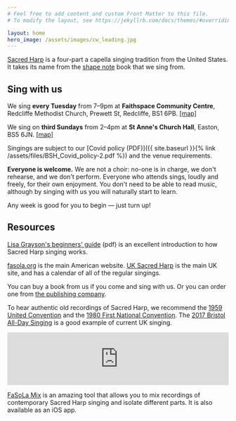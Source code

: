 ```yaml
---
# Feel free to add content and custom Front Matter to this file.
# To modify the layout, see https://jekyllrb.com/docs/themes/#overriding-theme-defaults

layout: home
hero_image: /assets/images/cw_leading.jpg
---
```


[Sacred Harp](http://en.wikipedia.org/wiki/Sacred_Harp) is a four-part a capella singing tradition from the United States. It takes its name from the
[shape note](http://en.wikipedia.org/wiki/Shape_note) book that we sing from.

## Sing with us

We sing **every Tuesday** from 7&ndash;9pm at **Faithspace Community Centre**, Redcliffe Methodist Church, Prewett St, Redcliffe, BS1 6PB. [[map]](https://goo.gl/maps/GSjy4yTq3eUKpg3A8)

We sing on **third Sundays** from 2&ndash;4pm at **St Anne's Church Hall**, Easton, BS5 6JN. [[map]](https://goo.gl/maps/cRSMgirtCPU9Ywk66)

Singings are subject to our [Covid policy (PDF)]({{ site.baseurl }}{% link /assets/files/BSH_Covid_policy-2.pdf %}) and the venue requirements.

**Everyone is welcome.** We are not a choir: no-one is in charge, we don't rehearse, and we don't perform. Everyone who attends sings, loudly and freely, for their own enjoyment. You don't need to be able to read music, although by singing with us you will naturally start to learn.

Any week is good for you to begin &mdash; just turn up!

## Resources

[Lisa Grayson's beginners' guide](http://fasola.org/resources/Grayson_Beginners_Guide_2012.pdf) (pdf) is an excellent introduction to how Sacred Harp singing works.

[fasola.org](http://fasola.org/) is the main American website. [UK Sacred Harp](https://sacredharp.uk/) is the main UK site, and has a calendar of all
of the regular singings.

You can buy a book from us if you come and sing with us. Or you can order one from [the publishing company](http://originalsacredharp.com/ordering-the-sacred-harp/).

To hear authentic old recordings of Sacred Harp, we recommend the
[1959 United Convention](https://archive.culturalequity.org/field-work/southern-us-1959-and-1960/fyffe-959) and the [1980 First National Convention](http://originalsacredharp.com/museum/national-convention/). The [2017 Bristol All-Day Singing](https://bristolsacredharp.bandcamp.com/album/fourth-bristol-all-day-singing)
is a good example of current UK singing.

<iframe
  style="border: 0; width: 100%; height: 120px"
  src="https://bandcamp.com/EmbeddedPlayer/album=967320061/size=large/bgcol=ffffff/linkcol=0687f5/tracklist=false/artwork=small/transparent=true/"
  seamless
>
  <a
    href="http://bristolsacredharp.bandcamp.com/album/fourth-bristol-all-day-singing"
    >Fourth Bristol All-Day Singing by Bristol Sacred Harp</a
  >
</iframe>

[FaSoLa Mix](https://fasolamix.com/app/) is an amazing tool that allows you to mix recordings of contemporary Sacred Harp singing and isolate different parts. It is also available as an iOS app.
